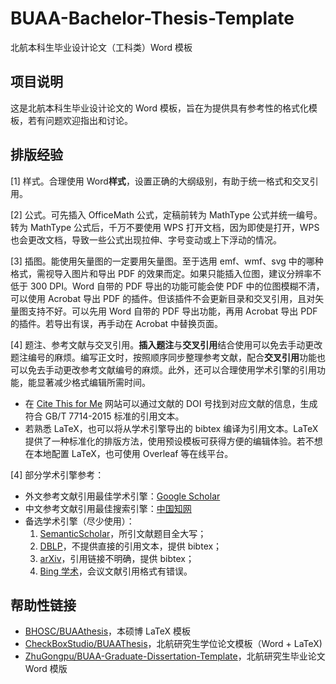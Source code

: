 # BUAA-Bachelor-Thesis-Template
北航本科生毕业设计论文（工科类）Word 模板

## 项目说明
这是北航本科生毕业设计论文的 Word 模板，旨在为提供具有参考性的格式化模板，若有问题欢迎指出和讨论。

## 排版经验
[1] 样式。合理使用 Word**样式**，设置正确的大纲级别，有助于统一格式和交叉引用。

[2] 公式。可先插入 OfficeMath 公式，定稿前转为 MathType 公式并统一编号。转为 MathType 公式后，千万不要使用 WPS 打开文档，因为即使是打开，WPS 也会更改文档，导致一些公式出现拉伸、字号变动或上下浮动的情况。

[3] 插图。能使用矢量图的一定要用矢量图。至于选用 emf、wmf、svg 中的哪种格式，需视导入图片和导出 PDF 的效果而定。如果只能插入位图，建议分辨率不低于 300 DPI。Word 自带的 PDF 导出的功能可能会使 PDF 中的位图模糊不清，可以使用 Acrobat 导出 PDF 的插件。但该插件不会更新目录和交叉引用，且对矢量图支持不好。可以先用 Word 自带的 PDF 导出功能，再用 Acrobat 导出 PDF 的插件。若导出有误，再手动在 Acrobat 中替换页面。

[4] 题注、参考文献与交叉引用。**插入题注**与**交叉引用**结合使用可以免去手动更改题注编号的麻烦。编写正文时，按照顺序同步整理参考文献，配合**交叉引用**功能也可以免去手动更改参考文献编号的麻烦。此外，还可以合理使用学术引擎的引用功能，能显著减少格式编辑所需时间。

- 在 [Cite This for Me](https://www.citethisforme.com/) 网站可以通过文献的 DOI 号找到对应文献的信息，生成符合 GB/T 7714-2015 标准的引用文本。
- 若熟悉 LaTeX，也可以将从学术引擎导出的 bibtex 编译为引用文本。LaTeX 提供了一种标准化的排版方法，使用预设模板可获得方便的编辑体验。若不想在本地配置 LaTeX，也可使用 Overleaf 等在线平台。
    
[4] 部分学术引擎参考：
- 外文参考文献引用最佳学术引擎：[Google Scholar](https://scholar.google.com)
- 中文参考文献引用最佳搜索引擎：[中国知网](https://cnki.net)
- 备选学术引擎（尽少使用）：
  1. [SemanticScholar](https://www.semanticscholar.org/)，所引文献题目全大写；
  2. [DBLP](https://dblp.uni-trier.de/)，不提供直接的引用文本，提供 bibtex；
  3. [arXiv](https://arxiv.org/)，引用链接不明确，提供 bibtex；
  4. [Bing 学术](https://cn.bing.com/academic/)，会议文献引用格式有错误。

## 帮助性链接
- [BHOSC/BUAAthesis](https://github.com/BHOSC/BUAAthesis)，本硕博 LaTeX 模板
- [CheckBoxStudio/BUAAThesis](https://github.com/CheckBoxStudio/BUAAThesis)，北航研究生学位论文模板（Word + LaTeX)
- [ZhuGongpu/BUAA-Graduate-Dissertation-Template](https://github.com/ZhuGongpu/BUAA-Graduate-Dissertation-Template)，北航研究生毕业论文 Word 模版
